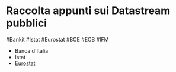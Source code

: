 # Raccolta appunti sui Datastream pubblici

#Bankit #Istat #Eurostat #BCE #ECB #IFM 

- Banca d'Italia
- Istat
- [Eurostat](./Eurostat/index.md)
